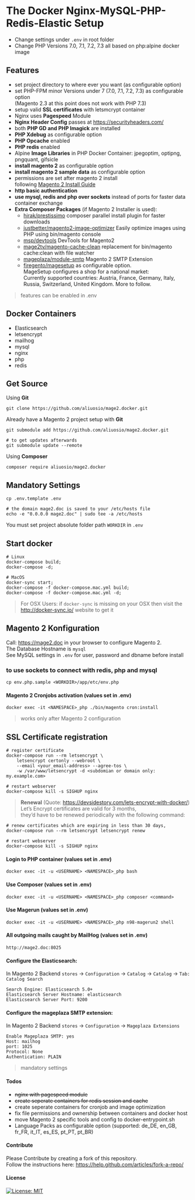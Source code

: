# The Docker Nginx-MySQL-PHP-Redis-Elastic Setup
* Change settings under ```.env``` in root folder  
* Change PHP Versions 7.0, 7.1, 7.2, 7.3 all based on php:alpine docker image


## Features
* set project directory to where ever you want (as configurable option)
* set PHP-FPM minor Versions under 7 (7.0, 7.1, 7.2, 7.3) as configurable option  
(Magento 2.3 at this point does not work with PHP 7.3)
* setup valid **SSL certificates** with letsmcrypt container
* Nginx uses **Pagespeed** Module
* **Nginx Header Config** passes at https://securityheaders.com/
* both **PHP GD and PHP Imagick** are installed
* **PHP Xdebug** as configurable option
* **PHP Opcache** enabled
* **PHP redis** enabled
* Alpine **Image Libraries** in PHP Docker Container: jpegoptim, optipng, pngquant, gifsicle
* **install magento 2** as configurable option
* **install magento 2 sample data** as configurable option
* permissions are set after magento 2 install  
following [Magento 2 Install Guide](https://devdocs.magento.com/guides/v2.3/config-guide/prod/prod_file-sys-perms.html)  
* **http basic authentication**
* **use mysql, redis and php over sockets** instead of ports for faster data container exchange
* **Extra Composer Packages** (if Magento 2 Installer is used):  
    * [hirak/prestissimo](https://github.com/hirak/prestissimo) composer parallel install plugin for faster downloads    
    * [justbetter/magento2-image-optimizer](https://github.com/justbetter/magento2-image-optimizer) Easily optimize images using PHP using bin/magento console  
    * [msp/devtools](https://github.com/magespecialist/m2-MSP_DevTools) DevTools for Magento2  
    * [mage2tv/magento-cache-clean](https://github.com/mage2tv/magento-cache-clean) replacement for bin/magento cache:clean with file watcher      
    * [mageplaza/module-smtp](https://github.com/mageplaza/magento-2-smtp) Magento 2 SMTP Extension  
    * [firegento/magesetup](https://github.com/firegento/firegento-magesetup) as configurable option.    
    MageSetup configures a shop for a national market:  
    Currently supported countries: Austria, France, Germany, Italy, Russia, Switzerland, United Kingdom. More to follow.  
    
> features can be enabled in .env

## Docker Containers 
* Elasticsearch
* letsencrypt
* mailhog
* mysql
* nginx
* php
* redis

## Get Source
Using **Git**
    
    git clone https://github.com/aliuosio/mage2.docker.git
    
Already have a Magento 2 project setup with **Git**

    git submodule add https://github.com/aliuosio/mage2.docker.git 
    
    # to get updates afterwards
    git submodule update --remote
      
Using **Composer**  
    
    composer require aliuosio/mage2.docker

## Mandatory Settings
    
    cp .env.template .env

    # the domain mage2.doc is saved to your /etc/hosts file
    echo -e "0.0.0.0 mage2.doc" | sudo tee -a /etc/hosts
    
You must set project absolute folder path ```WORKDIR``` in ```.env```  

## Start docker
    # Linux
    docker-compose build;
    docker-compose -d;
    
    # MacOS
    docker-sync start;
    docker-compose -f docker-compose.mac.yml build;
    docker-compose -f docker-compose.mac.yml -d;  
    
> For OSX Users:
if ```docker-sync``` is missing on your OSX then 
visit the http://docker-sync.io/ website to get it

## Magento 2 Konfiguration
Call: https://mage2.doc in your browser to configure Magento 2.  
The Database Hostname is ```mysql```  
See MySQL settings in ```.env``` for user, password and dbname before install 

### to use sockets to connect with redis, php and mysql
    
    cp env.php.sample <WORKDIR>/app/etc/env.php

#### Magento 2 Cronjobs activation (values set in .env)
    docker exec -it <NAMESPACE>_php ./bin/magento cron:install  
    
> works only after Magento 2 configuration

## SSL Certificate registration
    # register certificate
    docker-compose run --rm letsencrypt \
        letsencrypt certonly --webroot \
        --email <your_email-address> --agree-tos \
        -w /var/www/letsencrypt -d <subdomian or domain only: my.example.com>
        
    # restart webserver
    docker-compose kill -s SIGHUP nginx  
    
>**Renewal** (Quote: https://devsidestory.com/lets-encrypt-with-docker/)  
Let’s Encrypt certificates are valid for 3 months,  
they’d have to be renewed periodically with the following command:  
    
    # renew certificates which are expiring in less than 30 days,
    docker-compose run --rm letsencrypt letsencrypt renew 
    
    # restart webserver
    docker-compose kill -s SIGHUP nginx

#### Login to PHP container (values set in .env)
    docker exec -it -u <USERNAME> <NAMESPACE>_php bash
    
#### Use Composer (values set in .env)
    docker exec -it -u <USERNAME> <NAMESPACE>_php composer <command>

#### Use Magerun (values set in .env)
    docker exec -it -u <USERNAME> <NAMESPACE>_php n98-magerun2 shell
    
#### All outgoing mails caught by MailHog (values set in .env)
    http://mage2.doc:8025

#### Configure the Elasticsearch:
In Magento 2 Backend ```stores``` -> ```Configuration``` -> ```Catalog``` -> ```Catalog``` -> ```Tab: Catalog Search```
    
    Search Engine: Elasticsearch 5.0+
    Elasticsearch Server Hostname: elasticsearch
    Elasticsearch Server Port: 9200

#### Configure the mageplaza SMTP extension:
In Magento 2 Backend ```stores``` -> ```Configuration``` -> ```Mageplaza Extensions```
    
    Enable Mageplaza SMTP: yes
    Host: mailhog
    port: 1025
    Protocol: None	
    Authentication: PLAIN  
    
> mandatory settings

#### Todos
* ~~nginx with pagespeed module~~
* ~~create seperate containers for redis session and cache~~
* create seperate containers for cronjob and image optimization
* fix file permissions and ownership between containers and docker host
* move Magento 2 specific tools and config to docker-entrypoint.sh
* Language Packs as configurable option (supported: de_DE, en_GB, fr_FR, it_IT, es_ES, pt_PT, pt_BR)  

#### Contribute
Please Contribute by creating a fork of this repository.  
Follow the instructions here: https://help.github.com/articles/fork-a-repo/

#### License
[![License: MIT](https://img.shields.io/badge/License-MIT-yellow.svg)](https://opensource.org/licenses/MIT)
